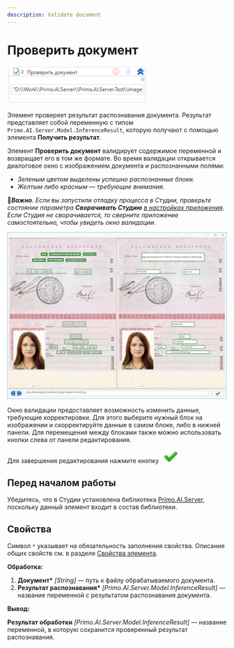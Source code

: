 ```yaml
---
description: Validate document
---
```


# Проверить документ

![](<../../../.gitbook/assets1/windows_items/validate-doc.png>)

Элемент проверяет результат распознавания документа. Результат представляет собой переменную с типом `Primo.AI.Server.Model.InferenceResult`, которую получают с помощью элемента **Получить результат**. 

Элемент **Проверить документ** валидирует содержимое переменной и возвращает его в том же формате. Во время валидации открывается диалоговое окно с изображением документа и распознанными полями:
* *Зеленым цветом выделены успешно распознанные блоки.*
* *Желтым либо красным — требующие внимания.*

:large_orange_diamond:***Важно**. Если вы запустили отладку процесса в Студии, проверьте состояние параметра **Сворачивать Студию** [в настройках приложения](https://docs.primo-rpa.ru/primo-rpa/primo-studio/settings#otladchik). Если Студия не сворачивается, то сверните приложение самостоятельно, чтобы увидеть окно валидации.*

![](<../../../.gitbook/assets/image (18).png>)

Окно валидации предоставляет возможность изменить данные, требующие корректировки. Для этого выберите нужный блок на изображении и скорректируйте данные в самом блоке, либо в нижней панели. Для перемещения между блоками также можно использовать кнопки слева от панели редактирования.

Для завершения редактирования нажмите кнопку ![](<../../../.gitbook/assets/image (148) (1) (2) (1) (1) (2) (1).png>)



## Перед началом работы

Убедитесь, что в Студии установлена библиотека [Primo.AI.Server](https://github.com/PrimoRPA/Docs.Rus/tree/1299-%D0%BD%D0%B0%D0%BF%D0%B8%D1%81%D0%B0%D1%82%D1%8C-%D0%B4%D0%BE%D0%BA%D1%83%D0%BC%D0%B5%D0%BD%D1%82-%D0%BF%D0%BE-primoai/g_elements/el_extra/ai_server), поскольку данный элемент входит в состав библиотеки.


## Свойства
Символ `*` указывает на обязательность заполнения свойства. Описание общих свойств см. в разделе [Свойства элемента](https://docs.primo-rpa.ru/primo-rpa/primo-studio/process/elements#svoistva-elementa).

**Обработка:**

1. **Документ\*** *[String]* — путь к файлу обрабатываемого документа.
1. **Результат распознавания\*** *[Primo.AI.Server.Model.InferenceResult]* — название переменной с результатом распознавания документа.

**Вывод:**

**Результат обработки** *[Primo.AI.Server.Model.InferenceResult]* — название переменной, в которую сохранится проверенный результат распознавания.


